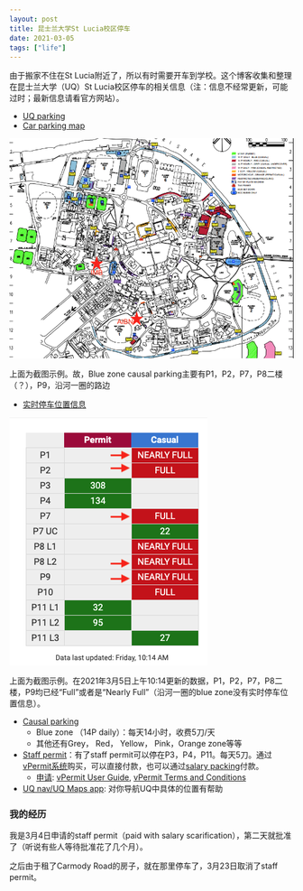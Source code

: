 ```yaml
---
layout: post
title: 昆士兰大学St Lucia校区停车
date: 2021-03-05
tags: ["life"]
---
```


由于搬家不住在St Lucia附近了，所以有时需要开车到学校。这个博客收集和整理在昆士兰大学（UQ）St Lucia校区停车的相关信息（注：信息不经常更新，可能过时；最新信息请看官方网站）。

- [UQ parking](https://campuses.uq.edu.au/information-and-services/parking-transport/parking)
- [Car parking map](https://campuses.uq.edu.au/files/2814/01-st-lucia-car-parking-zones.pdf)

![](/images/uq_parking.png)

上面为截图示例。故，Blue zone causal parking主要有P1，P2，P7，P8二楼（？），P9，沿河一圈的路边

- [实时停车位置信息](https://campuses.uq.edu.au/information-and-services/parking-transport/parking/st-lucia-live-feed)

![](/images/uq_parking_live.png)

上面为截图示例。在2021年3月5日上午10:14更新的数据，P1，P2，P7，P8二楼，P9均已经“Full”或者是“Nearly Full”（沿河一圈的blue zone没有实时停车位置信息）。

- [Causal parking](https://campuses.uq.edu.au/information-and-services/parking-transport/parking/casual/st-lucia)
	- Blue zone （14P daily）：每天14小时，收费5刀/天
	- 其他还有Grey， Red， Yellow， Pink，Orange zone等等
- [Staff permit](https://campuses.uq.edu.au/information-and-services/parking-transport/parking/permits/types)：有了staff permit可以停在P3，P4，P11。每天5刀。通过[vPermit系统](https://vpermit.com.au/uq/)购买，可以直接付款，也可以通过[salary packing](https://staff.uq.edu.au/information-and-services/human-resources/pay-leave-entitlements/salary-packaging)付款。
	- [申请](https://campuses.uq.edu.au/information-and-services/parking-transport/parking/permits/apply): [vPermit User Guide](https://campuses.uq.edu.au/files/2621/parking-v-permit-user-guide.pdf), [vPermit Terms and Conditions](https://vpermit.com.au/uq/Home/Terms)
- [UQ nav/UQ Maps app](https://my.uq.edu.au/mobile-apps): 对你导航UQ中具体的位置有帮助


### 我的经历

我是3月4日申请的staff permit（paid with salary scarification），第二天就批准了（听说有些人等待批准花了几个月）。

之后由于租了Carmody Road的房子，就在那里停车了，3月23日取消了staff permit。